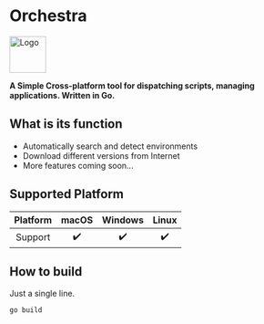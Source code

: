 # Orchestra
<img alt="Logo" height="64" src="G:\Projects\orchestra\resources\orchestra.svg" width="64"/>

**A Simple Cross-platform tool for dispatching scripts, managing applications. Written in Go.**

## What is its function

- Automatically search and detect environments
- Download different versions from Internet
- More features coming soon...

## Supported Platform

| Platform | macOS | Windows | Linux |
|:--------:|:-----:|:-------:|:-----:|
| Support  |  ✔️   |   ✔️    |  ✔️   |

## How to build
Just a single line.
```bash
go build
```